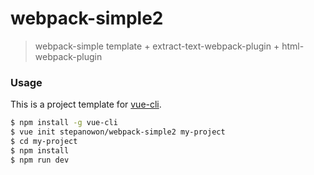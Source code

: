 # webpack-simple2

> webpack-simple template + extract-text-webpack-plugin + html-webpack-plugin

### Usage

This is a project template for [vue-cli](https://github.com/vuejs/vue-cli).

``` bash
$ npm install -g vue-cli
$ vue init stepanowon/webpack-simple2 my-project
$ cd my-project
$ npm install
$ npm run dev
```


